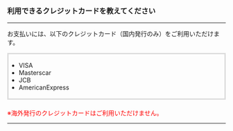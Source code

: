 <h3>利用できるクレジットカードを教えてください</h3>
<hr>

お支払いには、以下のクレジットカード（国内発行のみ）をご利用いただけます。

<div style="padding: 3px 15px 3px 0px; margin-top: 15px; margin-bottom: 20px; border: 3px solid #dcdcdc;">
<ul>
<li>VISA</li>
<li>Masterscar</li>
<li>JCB</li>
<li>AmericanExpress</li>
</ul>
</div>

<font color="#ff0000">※海外発行のクレジットカードはご利用いただけません。</font>

<hr>
